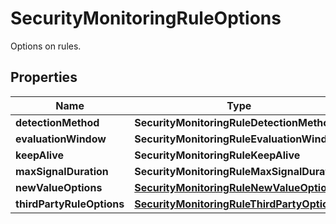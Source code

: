 # SecurityMonitoringRuleOptions

Options on rules.

## Properties

| Name                      | Type                                                                                      | Description | Notes      |
| ------------------------- | ----------------------------------------------------------------------------------------- | ----------- | ---------- |
| **detectionMethod**       | **SecurityMonitoringRuleDetectionMethod**                                                 |             | [optional] |
| **evaluationWindow**      | **SecurityMonitoringRuleEvaluationWindow**                                                |             | [optional] |
| **keepAlive**             | **SecurityMonitoringRuleKeepAlive**                                                       |             | [optional] |
| **maxSignalDuration**     | **SecurityMonitoringRuleMaxSignalDuration**                                               |             | [optional] |
| **newValueOptions**       | [**SecurityMonitoringRuleNewValueOptions**](SecurityMonitoringRuleNewValueOptions.md)     |             | [optional] |
| **thirdPartyRuleOptions** | [**SecurityMonitoringRuleThirdPartyOptions**](SecurityMonitoringRuleThirdPartyOptions.md) |             | [optional] |
